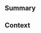 <!--
  Thanks for creating a Pull Request! Before you submit, please make sure
  you've done the following:

  - Read the contributing document [here](#howtocontribute.md).
-->

<!--
  Choose one of the following by uncommenting it:
-->

<!-- This is a new post. -->
<!-- This is a bug fix. -->
<!-- This is an enhancement or feature. -->
<!-- This is a documentation change. -->

## Summary

<!--
  Provide a description of what your pull request changes are about.
-->

## Context

<!--
  Is this related to any GitHub issue(s)?
-->
